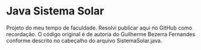# Java Sistema Solar

Projeto do meu tempo de faculdade. Resolvi publicar aqui no GitHub como recordação. O código original é de autoria do Guilherme Bezerra Fernandes conforme descrito no cabeçalho do arquivo SistemaSolar.java.
